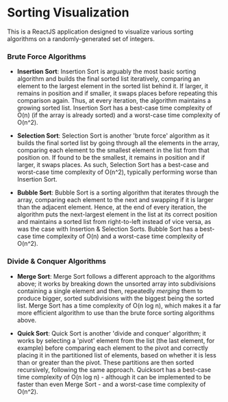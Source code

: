 # Sorting Visualization

This is a ReactJS application designed to visualize various sorting algorithms on a randomly-generated set of integers.

### Brute Force Algorithms

* **Insertion Sort**: Insertion Sort is arguably the most basic sorting algorithm and builds the final sorted list iteratively, comparing an element to the largest element in the sorted list behind it. If larger, it remains in position and if smaller, it swaps places before repeating this comparison again. Thus, at every iteration, the algorithm maintains a growing sorted list. Insertion Sort has a best-case time complexity of O(n) (if the array is already sorted) and a worst-case time complexity of O(n^2).

* **Selection Sort**: Selection Sort is another 'brute force' algorithm as it builds the final sorted list by going through all the elements in the array, comparing each element to the smallest element in the list from that position on. If found to be the smallest, it remains in position and if larger, it swaps places. As such, Selection Sort has a best-case and worst-case time complexity of O(n^2), typically performing worse than Insertion Sort.

* **Bubble Sort**: Bubble Sort is a sorting algorithm that iterates through the array, comparing each element to the next and swapping if it is larger than the adjacent element. Hence, at the end of every iteration, the algorithm puts the next-largest element in the list at its correct position and maintains a sorted list from right-to-left instead of vice versa, as was the case with Insertion & Selection Sorts. Bubble Sort has a best-case time complexity of O(n) and a worst-case time complexity of O(n^2).

### Divide & Conquer Algorithms

* **Merge Sort**: Merge Sort follows a different approach to the algorithms above; it works by breaking down the unsorted array into subdivisions containing a single element and then, repeatedly *merging* them to produce bigger, sorted subdivisions with the biggest being the sorted list. Merge Sort has a time complexity of O(n log n), which makes it a far more efficient algorithm to use than the brute force sorting algorithms above.

* **Quick Sort**: Quick Sort is another 'divide and conquer' algorithm; it works by selecting a 'pivot' element from the list (the last element, for example) before comparing each element to the pivot and correctly placing it in the partitioned list of elements, based on whether it is less than or greater than the pivot. These partitions are then sorted recursively, following the same approach. Quicksort has a best-case time complexity of O(n log n) - although it can be implemented to be faster than even Merge Sort - and a worst-case time complexity of O(n^2).

